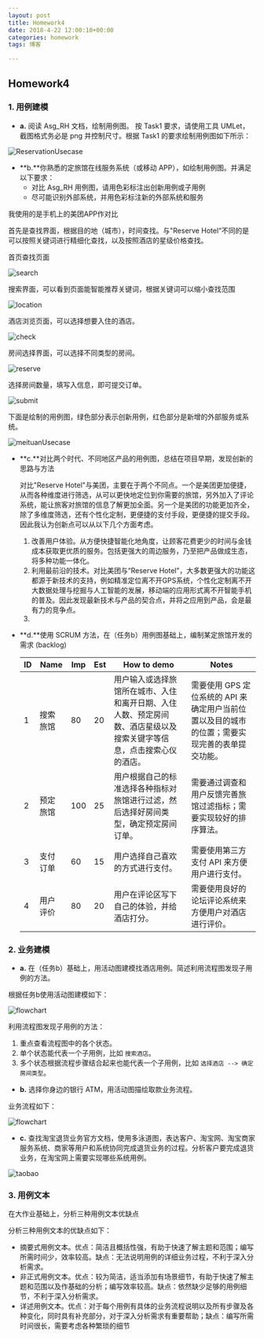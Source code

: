 ```yaml
---
layout: post
title: Homework4
date: 2018-4-22 12:00:10+00:00
categories: homework
tags: 博客

---
```


## Homework4

### 1. 用例建模

- **a.** 阅读 Asg_RH 文档，绘制用例图。 按 Task1 要求，请使用工具 UMLet，截图格式务必是 png 并控制尺寸。根据 Task1 的要求绘制用例图如下所示：

![ReservationUsecase](https://github.com/Chengwch/Chengwch.github.io/blob/master/Image/hm4/ReservationUsecase.png)

- **b.**你熟悉的定旅馆在线服务系统（或移动 APP），如绘制用例图。并满足以下要求：
  - 对比 Asg_RH 用例图，请用色彩标注出创新用例或子用例
  - 尽可能识别外部系统，并用色彩标注新的外部系统和服务

我使用的是手机上的美团APP作对比

首先是查找界面，根据目的地（城市），时间查找。与"Reserve Hotel“不同的是可以按照关键词进行精细化查找，以及按照酒店的星级价格查找。

首页查找页面

![search](https://github.com/Chengwch/Chengwch.github.io/blob/master/Image/hm4/search.png)

搜索界面，可以看到页面能智能推荐关键词，根据关键词可以缩小查找范围

![location](https://github.com/Chengwch/Chengwch.github.io/blob/master/Image/hm4/location.png)

酒店浏览页面，可以选择想要入住的酒店。

![check](https://github.com/Chengwch/Chengwch.github.io/blob/master/Image/hm4/check.png)

房间选择界面，可以选择不同类型的房间。

![reserve](https://github.com/Chengwch/Chengwch.github.io/blob/master/Image/hm4/reserve.png)

选择房间数量，填写入信息，即可提交订单。

![submit](https://github.com/Chengwch/Chengwch.github.io/blob/master/Image/hm4/submit.png)

下面是绘制的用例图，绿色部分表示创新用例，红色部分是新增的外部服务或系统。

![meituanUsecase](https://github.com/Chengwch/Chengwch.github.io/blob/master/Image/hm4/meituanUsecase.png)

- **c.**对比两个时代、不同地区产品的用例图，总结在项目早期，发现创新的思路与方法

  对比"Reserve Hotel"与美团，主要在于两个不同点。一个是美团更加便捷，从而各种维度进行筛选，从可以更快地定位到你需要的旅馆，另外加入了评论系统，能让旅客对旅馆的信息了解更加全面。另一个是美团的功能更加齐全，除了多维度筛选，还有个性化定制，更便捷的支付手段，更便捷的提交手段。 因此我认为创新点可以从以下几个方面考虑。

  1. 改善用户体验。从方便快捷智能化地角度，让顾客花费更少的时间与金钱成本获取更优质的服务。包括更强大的周边服务，乃至把产品做成生态，将多种功能一体化。
  2. 利用最前沿的技术。对比美团与“Reserve Hotel"，大多数更强大的功能这都源于新技术的支持，例如精准定位离不开GPS系统，个性化定制离不开大数据处理与挖掘与人工智能的发展，移动端的应用形式离不开智能手机的普及。因此发现最新技术与产品的契合点，并将之应用到产品，会是最有力的竞争点。
  3. ​

- **d.**使用 SCRUM 方法，在（任务b）用例图基础上，编制某定旅馆开发的需求 (backlog)

  | ID   | Name | Imp  | Est  | How to demo                              | Notes                                    |
  | ---- | ---- | ---- | ---- | ---------------------------------------- | ---------------------------------------- |
  | 1    | 搜索旅馆 | 80   | 20   | 用户输入或选择旅馆所在城市、入住和离开日期、入住人数、预定房间数、酒店星级以及搜索关键字等信息，点击搜索心仪的酒店。 | 需要使用 GPS 定位系统的 API 来确定用户当前位置以及目的城市的位置；需要实现完善的表单提交功能。 |
  | 2    | 预定旅馆 | 100  | 25   | 用户根据自己的标准选择各种指标对旅馆进行过滤，然后选择好房间类型，确定预定房间订单。 | 需要通过调查和用户反馈完善旅馆过滤指标；需要实现较好的排序算法。         |
  | 3    | 支付订单 | 60   | 15   | 用户选择自己喜欢的方式进行支付。                         | 需要使用第三方支付 API 来方便用户进行支付。                 |
  | 4    | 用户评价 | 80   | 20   | 用户在评论区写下自己的体验，并给酒店打分。                    | 需要使用良好的论坛评论系统来方便用户对酒店进行评价。               |



### 2. 业务建模

- **a.** 在（任务b）基础上，用活动图建模找酒店用例。简述利用流程图发现子用例的方法。

根据任务b使用活动图建模如下：

![flowchart](https://github.com/Chengwch/Chengwch.github.io/blob/master/Image/hm4/flowchart.png)

利用流程图发现子用例的方法：

1. 重点查看流程图中的各个状态。
2. 单个状态能代表一个子用例，比如 `搜索酒店`。
3. 多个状态根据流程步骤结合起来也能代表一个子用例，比如 `选择酒店 --> 确定房间类型`。



- **b.** 选择你身边的银行 ATM，用活动图描绘取款业务流程。

业务流程如下：

![flowchart](https://github.com/Chengwch/Chengwch.github.io/blob/master/Image/hm4/ATM.png)

- **c.** 查找淘宝退货业务官方文档，使用多泳道图，表达客户、淘宝网、淘宝商家服务系统、商家等用户和系统协同完成退货业务的过程。分析客户要完成退货业务，在淘宝网上需要实现哪些系统用例。

![taobao](https://github.com/Chengwch/Chengwch.github.io/blob/master/Image/hm4/taobao.png)



### 3. 用例文本

在大作业基础上，分析三种用例文本优缺点

分析三种用例文本的优缺点如下：

- 摘要式用例文本。优点：简洁且概括性强，有助于快速了解主题和范围；编写所需时间少，效率较高。缺点：无法说明用例的详细业务过程，不利于深入分析需求。
- 非正式用例文本。优点：较为简洁，适当添加有场景细节，有助于快速了解主题和范围以及作基础的分析；编写效率较高。缺点：依然缺少足够的用例细节，不利于深入分析需求。
- 详述用例文本。优点：对于每个用例有具体的业务流程说明以及所有步骤及各种变化，同时具有补充部分，对于深入分析需求有重要帮助；缺点：编写所需时间很长，需要考虑各种繁琐的细节




